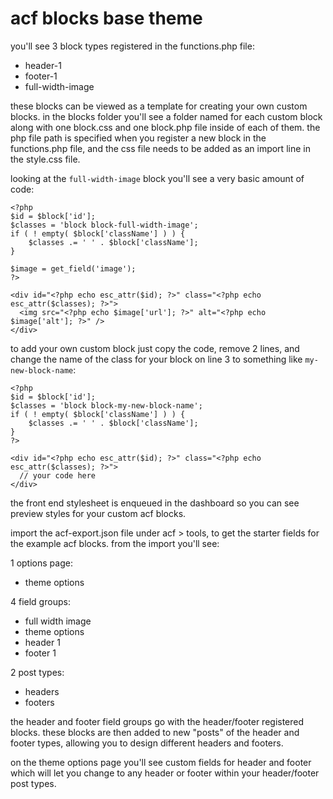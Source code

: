 # acf blocks base theme

you'll see 3 block types registered in the functions.php file:
- header-1
- footer-1
- full-width-image

these blocks can be viewed as a template for creating your own custom blocks. in the blocks folder you'll see a folder named for each custom block along with one block.css and one block.php file inside of each of them. the php file path is specified when you register a new block in the functions.php file, and the css file needs to be added as an import line in the style.css file.

looking at the `full-width-image` block you'll see a very basic amount of code:

    <?php
    $id = $block['id'];
    $classes = 'block block-full-width-image';
    if ( ! empty( $block['className'] ) ) {
        $classes .= ' ' . $block['className'];
    }
    
    $image = get_field('image');
    ?>
    
    <div id="<?php echo esc_attr($id); ?>" class="<?php echo esc_attr($classes); ?>">
      <img src="<?php echo $image['url']; ?>" alt="<?php echo $image['alt']; ?>" />
    </div>

to add your own custom block just copy the code, remove 2 lines, and change the name of the class for your block on line 3 to something like `my-new-block-name`:

    <?php
    $id = $block['id'];
    $classes = 'block block-my-new-block-name';
    if ( ! empty( $block['className'] ) ) {
        $classes .= ' ' . $block['className'];
    }
    ?>
    
    <div id="<?php echo esc_attr($id); ?>" class="<?php echo esc_attr($classes); ?>">
      // your code here
    </div>

the front end stylesheet is enqueued in the dashboard so you can see preview styles for your custom acf blocks.

import the acf-export.json file under acf > tools, to get the starter fields for the example acf blocks. from the import you'll see:

1 options page:
- theme options

4 field groups:
- full width image
- theme options
- header 1
- footer 1

2 post types:
- headers
- footers

the header and footer field groups go with the header/footer registered blocks. these blocks are then added to new "posts" of the header and footer types, allowing you to design different headers and footers.

on the theme options page you'll see custom fields for header and footer which will let you change to any header or footer within your header/footer post types.


